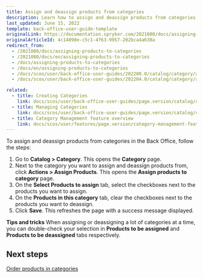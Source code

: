 ```yaml
---
title: Assign and deassign products from categories
description: Learn how to assign and deassign products from categories in the Back Office.
last_updated: June 15, 2022
template: back-office-user-guide-template
originalLink: https://documentation.spryker.com/2021080/docs/assigning-products-to-categories
originalArticleId: 4c14098e-c5c1-4f63-9957-202bca4a638a
redirect_from:
  - /2021080/docs/assigning-products-to-categories
  - /2021080/docs/en/assigning-products-to-categories
  - /docs/assigning-products-to-categories
  - /docs/en/assigning-products-to-categories
  - /docs/scos/user/back-office-user-guides/202200.0/catalog/category/assigning-products-to-categories.html
  - /docs/scos/user/back-office-user-guides/202204.0/catalog/category/assigning-products-to-categories.html

related:
  - title: Creating Categories
    link: docs/scos/user/back-office-user-guides/page.version/catalog/category/creating-categories.html
  - title: Managing Categories
    link: docs/scos/user/back-office-user-guides/page.version/catalog/category/managing-categories.html
  - title: Category Management feature overview
    link: docs/scos/user/features/page.version/category-management-feature-overview.html
---
```


To assign and deassign products from categories in the Back Office, follow the steps:

1. Go to **Catalog&nbsp;<span aria-label="and then">></span> Category**.
    This opens the **Category** page.
2. Next to the category you want to assign and deassign products from, click **Actions&nbsp;<span aria-label="and then">></span> Assign Products**.
    This opens the **Assign products to category** page.
3. On the **Select Products to assign** tab, select the checkboxes next to the products you want to assign.
4. On the **Products in this category** tab, clear the checkboxes next to the products you want to deassign.
5. Click **Save**.
    This refreshes the page with a success message displayed.

**Tips and tricks**
When assigning or deassigning a lot of categories at a time, you can double-check your selection in **Products to be assigned** and **Products to be deassigned** tabs respectively.

## Next steps

[Order products in categories](/docs/scos/user/back-office-user-guides/{{page.version}}/catalog/category/order-products-in-categories.html)
